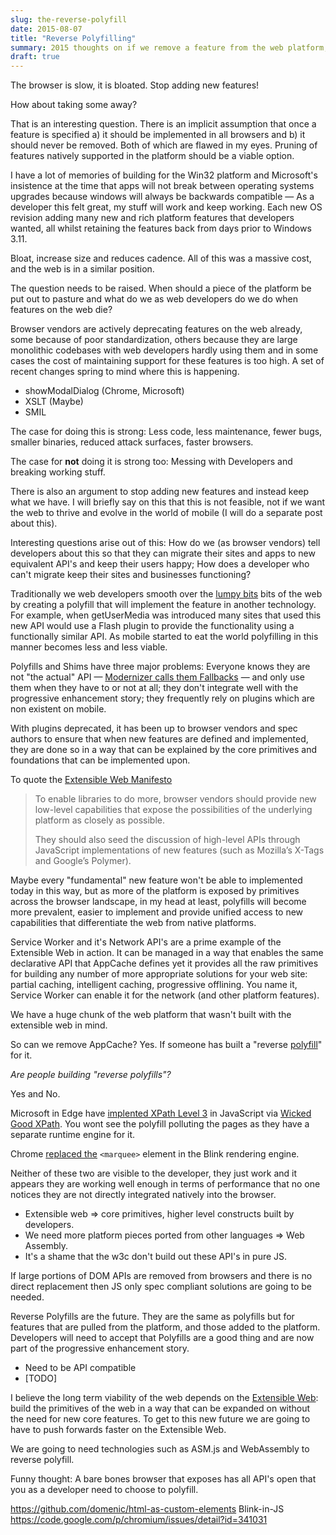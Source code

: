 ```yaml
---
slug: the-reverse-polyfill
date: 2015-08-07
title: "Reverse Polyfilling"
summary: 2015 thoughts on if we remove a feature from the web platform, should we provide a polyfill to help developers?
draft: true
---
```


The browser is slow, it is bloated. Stop adding new features!

How about taking some away?

That is an interesting question. There is an implicit assumption that once a feature
is specified a) it should be implemented in all browsers and b) it should never be
removed. Both of which are flawed in my eyes. Pruning of features natively supported
in the platform should be a viable option.

I have a lot of memories of building for the Win32 platform and Microsoft's
insistence at the time that apps will not break between operating systems upgrades because
windows will always be backwards compatible &mdash; As a developer this felt great, my stuff will
work and keep working. Each new OS revision adding many new and rich
platform features that developers wanted, all whilst retaining the features back from
days prior to Windows 3.11.  

Bloat, increase size and reduces cadence. All of this was a massive cost, and the web
is in a similar position.

The question needs to be raised. When should a piece of the platform be put out to pasture and
what do we as web developers do we do when features on the web die?

Browser vendors are actively deprecating features on the web already, some because of poor
standardization, others because they are large monolithic codebases with web developers
hardly using them and in some cases the cost of maintaining support for these features
is too high.  A set of recent changes spring to mind where this is happening.

* showModalDialog (Chrome, Microsoft)
* XSLT (Maybe)
* SMIL

The case for doing this is strong: Less code, less maintenance, fewer bugs, smaller binaries, 
reduced attack surfaces, faster browsers.  

The case for **not** doing it is strong too: Messing with Developers and breaking working stuff.

There is also an argument to stop adding new features and instead keep what we have. I 
will briefly say on this that this is not feasible, not if we want the web to thrive and evolve
in the world of mobile (I will do a separate post about this).

Interesting questions arise out of this: How do we (as browser vendors) tell developers about this 
so that they can migrate their sites and apps to new equivalent API's and keep their 
users happy; How does a developer who can't migrate keep their sites and businesses functioning? 

Traditionally we web developers smooth over the [lumpy bits](/the-lumpy-web/) bits of the web 
by creating a polyfill that will implement the feature in another technology. For example, 
when getUserMedia was introduced many sites that used this new API would use a Flash 
plugin to provide the functionality using a functionally similar API. As mobile started to 
eat the world polyfilling in this manner becomes less and less viable.

Polyfills and Shims have three major problems: Everyone knows they are not "the actual" API
&mdash; [Modernizer calls them Fallbacks](https://github.com/Modernizr/Modernizr/wiki/HTML5-Cross-Browser-Polyfills) &mdash; 
and only use them when they have to or not at all; they don't integrate well with the
progressive enhancement story; they frequently rely on plugins which are non existent 
on mobile.

With plugins deprecated, it has been up to browser vendors and spec authors to ensure that 
when new features are defined and implemented, they are done so in a way that can be explained by 
the core primitives and foundations that can be implemented upon.

To quote the [Extensible Web Manifesto](https://extensiblewebmanifesto.org/)

> To enable libraries to do more, browser vendors should provide new low-level 
> capabilities that expose the possibilities of the underlying platform 
> as closely as possible.
>
> They should also seed the discussion of high-level APIs through JavaScript 
> implementations of new features (such as Mozilla’s X-Tags and Google’s Polymer).

Maybe every "fundamental" new feature won't be able to implemented today in this way, but as more of the 
platform is exposed by primitives across the browser landscape, in my head at least, polyfills
will become more prevalent, easier to implement and provide unified access to new capabilities
that differentiate the web from native platforms.

Service Worker and it's Network API's are a prime example of the Extensible Web in action. It can 
be managed in a way that enables the same declarative API that AppCache defines yet it provides all 
the raw primitives for building any number of more appropriate solutions for your web 
site: partial caching, intelligent caching, progressive offlining. You name it, Service Worker
 can enable it for the network (and other platform features).

We have a huge chunk of the web platform that wasn't built with the extensible web in mind.

So can we remove AppCache? Yes. If someone has built a "reverse 
[polyfill](http://stackoverflow.com/questions/6599815/what-is-the-difference-between-a-shim-and-a-polyfill)" for it.

*Are people building "reverse polyfills"?*

Yes and No.

Microsoft in Edge have [implented XPath Level 3](http://blogs.windows.com/msedgedev/2015/03/19/improving-interoperability-with-dom-l3-xpath/) 
in JavaScript via [Wicked Good XPath](https://github.com/google/wicked-good-xpath).  You 
wont see the polyfill polluting the pages as they have a separate runtime engine for it.

Chrome [replaced the](https://codereview.chromium.org/394773003) `<marquee>` element in
the Blink rendering engine.

Neither of these two are visible to the developer, they just work and it appears they 
are working well enough in terms of performance that no one notices they are not directly
integrated natively into the browser.

* Extensible web => core primitives, higher level constructs built by developers.
* We need more platform pieces ported from other languages => Web Assembly.
* It's a shame that the w3c don't build out these API's in pure JS.

If large portions of DOM APIs are removed from browsers and there is no direct replacement
then JS only spec compliant solutions are going to be needed.

Reverse Polyfills are the future. They are the same as polyfills but for features that are
pulled from the platform, and those added to the platform.  Developers will need to accept
that Polyfills are a good thing and are now part of the progressive enhancement story.

* Need to be API compatible
* [TODO]

I believe the long term viability of the web depends on the [Extensible Web](https://extensiblewebmanifesto.org/):
build the primitives of the web in a way that can be expanded on without the need for new core features. 
To get to this new future we are going to have to push forwards faster on the Extensible Web.

We are going to need technologies such as ASM.js and WebAssembly to reverse polyfill.

Funny thought: A bare bones browser that exposes has all API's open that you as a developer
need to choose to polyfill.

https://github.com/domenic/html-as-custom-elements 
Blink-in-JS https://code.google.com/p/chromium/issues/detail?id=341031
